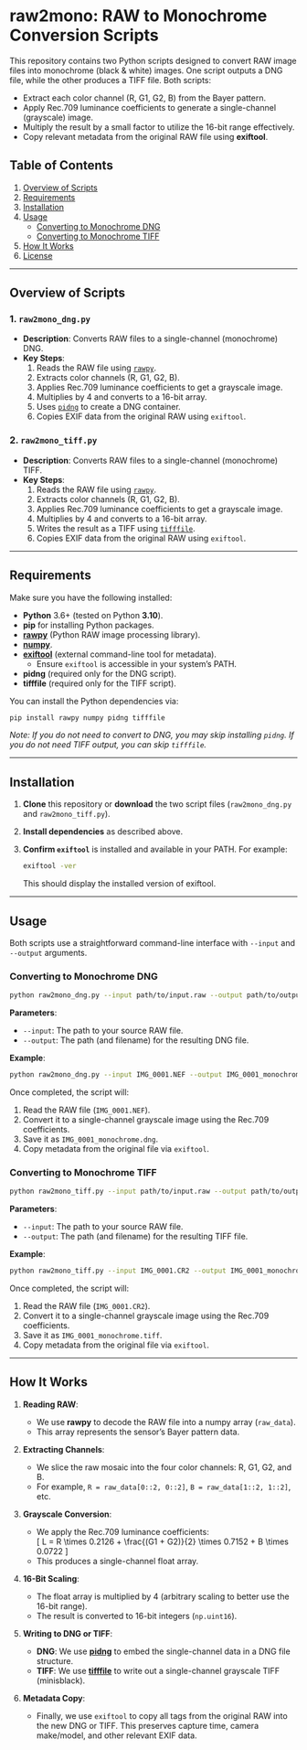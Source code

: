 # raw2mono: RAW to Monochrome Conversion Scripts

This repository contains two Python scripts designed to convert RAW image files into monochrome (black & white) images. One script outputs a DNG file, while the other produces a TIFF file. Both scripts:

- Extract each color channel (R, G1, G2, B) from the Bayer pattern.
- Apply Rec.709 luminance coefficients to generate a single-channel (grayscale) image.
- Multiply the result by a small factor to utilize the 16-bit range effectively.
- Copy relevant metadata from the original RAW file using **exiftool**.

## Table of Contents

1. [Overview of Scripts](#overview-of-scripts)  
2. [Requirements](#requirements)  
3. [Installation](#installation)  
4. [Usage](#usage)  
   - [Converting to Monochrome DNG](#converting-to-monochrome-dng)  
   - [Converting to Monochrome TIFF](#converting-to-monochrome-tiff)  
5. [How It Works](#how-it-works)  
6. [License](#license)

---

## Overview of Scripts

### 1. `raw2mono_dng.py`
- **Description**: Converts RAW files to a single-channel (monochrome) DNG.
- **Key Steps**:
  1. Reads the RAW file using [`rawpy`](https://pypi.org/project/rawpy/).
  2. Extracts color channels (R, G1, G2, B).
  3. Applies Rec.709 luminance coefficients to get a grayscale image.
  4. Multiplies by 4 and converts to a 16-bit array.
  5. Uses [`pidng`](https://pypi.org/project/pidng/) to create a DNG container.
  6. Copies EXIF data from the original RAW using `exiftool`.

### 2. `raw2mono_tiff.py`
- **Description**: Converts RAW files to a single-channel (monochrome) TIFF.
- **Key Steps**:
  1. Reads the RAW file using [`rawpy`](https://pypi.org/project/rawpy/).
  2. Extracts color channels (R, G1, G2, B).
  3. Applies Rec.709 luminance coefficients to get a grayscale image.
  4. Multiplies by 4 and converts to a 16-bit array.
  5. Writes the result as a TIFF using [`tifffile`](https://pypi.org/project/tifffile/).
  6. Copies EXIF data from the original RAW using `exiftool`.

---

## Requirements

Make sure you have the following installed:

- **Python** 3.6+ (tested on Python **3.10**).
- **pip** for installing Python packages.
- [**rawpy**](https://pypi.org/project/rawpy/) (Python RAW image processing library).
- [**numpy**](https://pypi.org/project/numpy/).
- [**exiftool**](https://exiftool.org/) (external command-line tool for metadata).
  - Ensure `exiftool` is accessible in your system’s PATH.
- **pidng** (required only for the DNG script).
- **tifffile** (required only for the TIFF script).

You can install the Python dependencies via:

```bash
pip install rawpy numpy pidng tifffile
```

*Note: If you do not need to convert to DNG, you may skip installing `pidng`. If you do not need TIFF output, you can skip `tifffile`.*

---

## Installation

1. **Clone** this repository or **download** the two script files (`raw2mono_dng.py` and `raw2mono_tiff.py`).
2. **Install dependencies** as described above.
3. **Confirm `exiftool`** is installed and available in your PATH. For example:

   ```bash
   exiftool -ver
   ```

   This should display the installed version of exiftool.

---

## Usage

Both scripts use a straightforward command-line interface with `--input` and `--output` arguments.

### Converting to Monochrome DNG

```bash
python raw2mono_dng.py --input path/to/input.raw --output path/to/output.dng
```

**Parameters**:
- `--input`: The path to your source RAW file.
- `--output`: The path (and filename) for the resulting DNG file.

**Example**:

```bash
python raw2mono_dng.py --input IMG_0001.NEF --output IMG_0001_monochrome.dng
```

Once completed, the script will:
1. Read the RAW file (`IMG_0001.NEF`).
2. Convert it to a single-channel grayscale image using the Rec.709 coefficients.
3. Save it as `IMG_0001_monochrome.dng`.
4. Copy metadata from the original file via `exiftool`.

### Converting to Monochrome TIFF

```bash
python raw2mono_tiff.py --input path/to/input.raw --output path/to/output.tiff
```

**Parameters**:
- `--input`: The path to your source RAW file.
- `--output`: The path (and filename) for the resulting TIFF file.

**Example**:

```bash
python raw2mono_tiff.py --input IMG_0001.CR2 --output IMG_0001_monochrome.tiff
```

Once completed, the script will:
1. Read the RAW file (`IMG_0001.CR2`).
2. Convert it to a single-channel grayscale image using the Rec.709 coefficients.
3. Save it as `IMG_0001_monochrome.tiff`.
4. Copy metadata from the original file via `exiftool`.

---

## How It Works

1. **Reading RAW**:  
   - We use **rawpy** to decode the RAW file into a numpy array (`raw_data`).  
   - This array represents the sensor’s Bayer pattern data.

2. **Extracting Channels**:  
   - We slice the raw mosaic into the four color channels: R, G1, G2, and B.  
   - For example, `R = raw_data[0::2, 0::2]`, `B = raw_data[1::2, 1::2]`, etc.

3. **Grayscale Conversion**:  
   - We apply the Rec.709 luminance coefficients:  
     \[
     L = R \times 0.2126 + \frac{(G1 + G2)}{2} \times 0.7152 + B \times 0.0722
     \]
   - This produces a single-channel float array.

4. **16-Bit Scaling**:  
   - The float array is multiplied by 4 (arbitrary scaling to better use the 16-bit range).  
   - The result is converted to 16-bit integers (`np.uint16`).

5. **Writing to DNG or TIFF**:  
   - **DNG**: We use [**pidng**](https://pypi.org/project/pidng/) to embed the single-channel data in a DNG file structure.  
   - **TIFF**: We use [**tifffile**](https://pypi.org/project/tifffile/) to write out a single-channel grayscale TIFF (minisblack).

6. **Metadata Copy**:  
   - Finally, we use `exiftool` to copy all tags from the original RAW into the new DNG or TIFF. This preserves capture time, camera make/model, and other relevant EXIF data.
